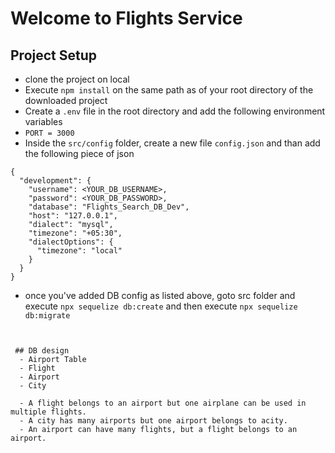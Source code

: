 # Welcome to Flights Service


## Project Setup
- clone the project on local
- Execute `npm install` on the same path as of your root directory of the downloaded project
- Create a `.env` file in the root directory and add the following environment variables
 - `PORT = 3000`
- Inside the `src/config` folder, create a new file `config.json` and than add the following piece of json

```
{
  "development": {
    "username": <YOUR_DB_USERNAME>,
    "password": <YOUR_DB_PASSWORD>,
    "database": "Flights_Search_DB_Dev",
    "host": "127.0.0.1",
    "dialect": "mysql",
    "timezone": "+05:30", 
    "dialectOptions": {
      "timezone": "local"
    } 
  }
}
```
- once you've added DB config as listed above, goto src folder and execute `npx sequelize db:create`
and then execute `npx sequelize db:migrate`
```
 

 ## DB design
  - Airport Table
  - Flight
  - Airport
  - City

  - A flight belongs to an airport but one airplane can be used in multiple flights.
  - A city has many airports but one airport belongs to acity.
  - An airport can have many flights, but a flight belongs to an airport.
  